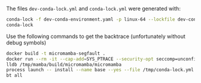 The files `dev-conda-lock.yml` and `conda-lock.yml` were generated with:

```bash
conda-lock -f dev-conda-environment.yaml -p linux-64 --lockfile dev-conda-lock.yml
conda-lock
```

Use the following commands to get the backtrace (unfortunately without debug symbols)

```bash
docker build -t micromamba-segfault .
docker run --rm -it --cap-add=SYS_PTRACE --security-opt seccomp=unconfined micromamba-segfault bash
lldb /tmp/mamba/build/micromamba/micromamba
process launch -- install --name base --yes --file /tmp/conda-lock.yml
bt all
```

